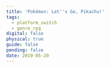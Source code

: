 ```yaml
---
title: 'Pokémon: Let''s Go, Pikachu!'
tags:
  - platform_switch
  - genre_rpg
digital: false
physical: true
guide: false
pending: false
date: 2019-05-20
---
```

